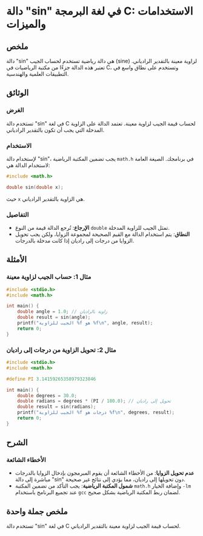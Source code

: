 <!--
Meta Description: # دالة "sin" في لغة البرمجة C: الاستخدامات والميزات ## ملخص دالة "sin" هي دالة رياضية تستخدم لحساب الجيب (sine) لزاوية معينة بالتقدير الرادياني. تعتبر...
Meta Keywords: sin, double, دالة, الجيب, إلى
-->

# دالة "sin" في لغة البرمجة C: الاستخدامات والميزات

## ملخص
دالة "sin" هي دالة رياضية تستخدم لحساب الجيب (sine) لزاوية معينة بالتقدير الرادياني. تعتبر هذه الدالة جزءًا من مكتبة الرياضيات في C، وتستخدم على نطاق واسع في التطبيقات العلمية والهندسية.

## الوثائق
### الغرض
تستخدم دالة "sin" في لغة C لحساب قيمة الجيب لزاوية معينة. تعتمد الدالة على الزاوية المدخلة التي يجب أن تكون بالتقدير الرادياني.

### الاستخدام
لإستخدام دالة "sin"، يجب تضمين المكتبة الرياضية `math.h` في برنامجك. الصيغة العامة لاستخدام الدالة هي:

```c
#include <math.h>

double sin(double x);
```

حيث `x` هي الزاوية بالتقدير الرادياني.

### التفاصيل
- **الإرجاع**: تُرجع الدالة قيمة من النوع `double` تمثل الجيب للزاوية المدخلة.
- **النطاق**: يتم استخدام الدالة مع القيم الصحيحة لمجموعة الزوايا، ولكن يجب تحويل الزوايا من درجات إلى راديان إذا كانت مدخلة بالدرجات.

## الأمثلة
### مثال 1: حساب الجيب لزاوية معينة
```c
#include <stdio.h>
#include <math.h>

int main() {
    double angle = 1.0; // زاوية بالراديان
    double result = sin(angle);
    printf("الجيب للزاوية %f هو %f\n", angle, result);
    return 0;
}
```

### مثال 2: تحويل الزاوية من درجات إلى راديان
```c
#include <stdio.h>
#include <math.h>

#define PI 3.14159265358979323846

int main() {
    double degrees = 30.0;
    double radians = degrees * (PI / 180.0); // تحويل إلى راديان
    double result = sin(radians);
    printf("الجيب للزاوية %f درجات هو %f\n", degrees, result);
    return 0;
}
```

## الشرح
### الأخطاء الشائعة
- **عدم تحويل الزوايا**: من الأخطاء الشائعة أن يقوم المبرمجون بإدخال الزوايا بالدرجات مباشرة إلى دالة "sin" دون تحويلها إلى راديان، مما يؤدي إلى نتائج غير صحيحة.
- **شمول المكتبة الرياضية**: يجب التأكد من تضمين المكتبة `math.h` وإضافة الخيار `-lm` عند تجميع البرنامج باستخدام `gcc` لضمان ربط المكتبة الرياضية بشكل صحيح.

## ملخص جملة واحدة
تستخدم دالة "sin" في لغة C لحساب قيمة الجيب لزاوية معينة بالتقدير الرادياني.